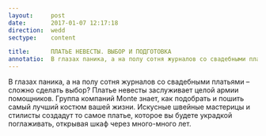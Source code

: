 ```yaml
---
layout:     post
date:       2017-01-07 12:17:18
direction:  wedd
sectype:    content

title:      ПЛАТЬЕ НЕВЕСТЫ. ВЫБОР И ПОДГОТОВКА              
annotatio:  В глазах паника, а на полу сотня журналов со свадебными платьями – сложно сделать выбор? Платье невесты заслуживает целой армии помощников. Группа компаний Monte знает, как подобрать и пошить самый лучший костюм вашей жизни. Искусные швейные мастерицы и стилисты создадут то самое платье, которое вы будете украдкой поглаживать, открывая шкаф через много-много лет. 
---
```


В глазах паника, а на полу сотня журналов со свадебными платьями – сложно сделать выбор? Платье невесты заслуживает целой армии помощников. Группа компаний Monte знает, как подобрать и пошить самый лучший костюм вашей жизни. Искусные швейные мастерицы и стилисты создадут то самое платье, которое вы будете украдкой поглаживать, открывая шкаф через много-много лет. 